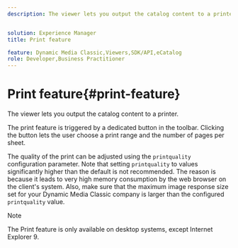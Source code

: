 ```yaml
---
description: The viewer lets you output the catalog content to a printer.


solution: Experience Manager
title: Print feature

feature: Dynamic Media Classic,Viewers,SDK/API,eCatalog
role: Developer,Business Practitioner
---
```


# Print feature{#print-feature}

The viewer lets you output the catalog content to a printer.

 The print feature is triggered by a dedicated button in the toolbar. Clicking the button lets the user choose a print range and the number of pages per sheet.

The quality of the print can be adjusted using the `printquality` configuration parameter. Note that setting `printquality` to values significantly higher than the default is not recommended. The reason is because it leads to very high memory consumption by the web browser on the client's system. Also, make sure that the maximum image response size set for your Dynamic Media Classic company is larger than the configured `printquality` value.

>[!NOTE]
>
>The Print feature is only available on desktop systems, except Internet Explorer 9.

